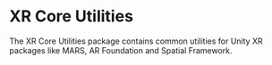 # XR Core Utilities

The XR Core Utilities package contains common utilities for Unity XR packages like MARS, AR Foundation and Spatial Framework.
